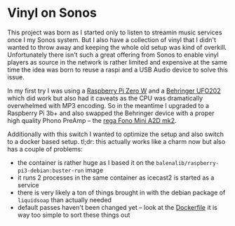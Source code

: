 # Vinyl on Sonos

This project was born as I started only to listen to streamin music services once I my Sonos system. But I also have a collection of vinyl that I didn't wanted to throw away and keeping the whole old setup was kind of overkill. Unfortunately there isn't such a great offering from Sonos to enable vinyl players as source in the network is rather limited and expensive at the same time the idea was born to reuse a raspi and a USB Audio device to solve this issue.

In my first try I was using a [Raspberry Pi Zero W](https://www.raspberrypi.org/products/raspberry-pi-zero-w/) and a [Behringer UFO202](https://www.behringer.com/behringer/product?modelCode=P0A12) which did work but also had it caveats as the CPU was dramatically overwhelmed with MP3 encoding. So in the meantime I upgraded to a Raspberry Pi 3b+ and also swapped the Behringer device with a proper high quality Phono PreAmp – the [rega Fono Mini A2D mk2](http://www.rega.co.uk/fono-mini-a2d.html).

Additionally with this switch I wanted to optimize the setup and also switch to a docker based setup. tl;dr: this actually works like a charm now but also has a couple of problems:

- the container is rather huge as I based it on the `balenalib/raspberry-pi3-debian:buster-run` image
- it runs 2 processes in the same container as icecast2 is started as a service
- there is very likely a ton of things brought in with the debian package of `liquidsoap` than actually needed
- default passes haven't been changed yet – look at the [Dockerfile](Dockerfile) it is way too simple to sort these things out